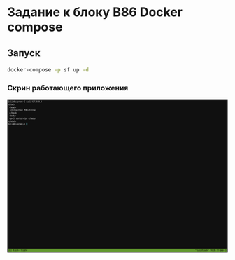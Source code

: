# Задание к блоку В86 Docker compose

## Запуск
```bash
docker-compose -p sf up -d
```

### Скрин работающего приложения

![Screen](https://github.com/AlexDyakov/sf_task_b86/blob/main/Screen.png)
